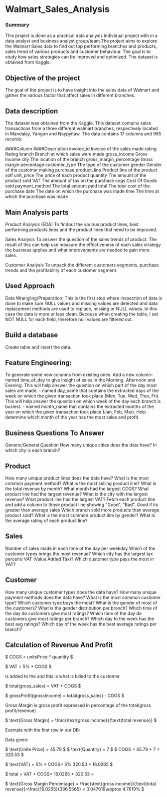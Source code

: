 # Walmart_Sales_Analysis
### Summary
This project is done as a practical data analysis individual project with in a data analyst and business analyst group/team.The project aims to explore the Walmart Sales data to find out top performing branches and products, sales trend of various products and customer behaviour. The goal is to study how sales strategies can be improved and optimized. The dataset is obtained from Kaggle. 

## Objective of the project
The goal of the project is to have insight into the sales data of Walmart and gather the various factor that affect sales in different branches.

## Data description
The dataset was obtained from the Kaggle. This dataset contains sales transactions from a three different walmart branches, respectively located in Mandalay, Yangon and Naypyitaw. 
The data contains 17 columns and 995 records:

 ####Column                                          ####Description
invoice_id	                                    Invoice of the sales made
rating	                                        Rating
branch	                                        Branch at which sales were made
gross_income	                                  Gross Income
city	                                          The location of the branch
gross_margin_percentage	                        Gross margin percentage
customer_type	                                  The type of the customer
gender	                                        Gender of the customer making purchase
product_line	                                  Product line of the product solf
unit_price	                                    The price of each product
quantity	                                      The amount of the product sold
VAT	                                            The amount of tax on the purchase
cogs	                                          Cost Of Goods sold
payment_method	                                The total amount paid
total	                                          The total cost of the purchase
date	                                          The date on which the purchase was made
time	                                          The time at which the purchase was made

## Main Analysis parts
Product Analysis (EDA)
To findout the various product lines, best performing products lines and the product lines that need to be improved.

Sales Analysis
To answer the question of the sales trends of product. The result of this can help use measure the effectiveness of each sales strategy the business applies and what improvements are needed to gain more sales.

Customer Analysis
To unpack the different customers segments, purchase trends and the profitability of each customer segment.

## Used Approach
Data Wrangling/Preparation: This is the first step where inspection of data is done to make sure NULL values and missing values are detected and data replacement methods are used to replace, missing or NULL values.
                            In this case the data is more or less clean. Becouse when creating the table, I set NOT NULL for each field, therefore null values are filtered out.

## Build a database
Create table and insert the data.

## Feature Engineering: 
To generate some new columns from existing ones.
Add a new column- named time_of_day to give insight of sales in the Morning, Afternoon and Evening. This will help answer the question on which part of the day most sales are made.
                - named day_name that contains the extracted days of the week on which the given transaction took place (Mon, Tue, Wed, Thur, Fri). This will help answer the question on which week of the day each branch is busiest.
                - named month_name that contains the extracted months of the year on which the given transaction took place (Jan, Feb, Mar). Help determine which month of the year has the most sales and profit.

## Business Questions To Answer
Generic/General Question
How many unique cities does the data have?
In which city is each branch?

## Product
How many unique product lines does the data have?
What is the most common payment method?
What is the most selling product line?
What is the total revenue by month?
What month had the largest COGS?
What product line had the largest revenue?
What is the city with the largest revenue?
What product line had the largest VAT?
Fetch each product line and add a column to those product line showing "Good", "Bad". Good if its greater than average sales
Which branch sold more products than average product sold?
What is the most common product line by gender?
What is the average rating of each product line?

## Sales
Number of sales made in each time of the day per weekday
Which of the customer types brings the most revenue?
Which city has the largest tax percent/ VAT (Value Added Tax)?
Which customer type pays the most in VAT?

## Customer
How many unique customer types does the data have?
How many unique payment methods does the data have?
What is the most common customer type?
Which customer type buys the most?
What is the gender of most of the customers?
What is the gender distribution per branch?
Which time of the day do customers give most ratings?
Which time of the day do customers give most ratings per branch?
Which day fo the week has the best avg ratings?
Which day of the week has the best average ratings per branch?

## Calculation of Revenue And Profit 
$ COGS = unitsPrice * quantity $

$ VAT = 5% * COGS $

 is added to the 
 and this is what is billed to the customer.

$ total(gross_sales) = VAT + COGS $

$ grossProfit(grossIncome) = total(gross_sales) - COGS $

Gross Margin is gross profit expressed in percentage of the total(gross profit/revenue)

$ \text{Gross Margin} = \frac{\text{gross income}}{\text{total revenue}} $

Example with the first row in our DB:

Data given:

$ \text{Unite Price} = 45.79 $
$ \text{Quantity} = 7 $
$ COGS = 45.79 * 7 = 320.53 $

$ \text{VAT} = 5% * COGS\= 5% 320.53 = 16.0265 $

$ total = VAT + COGS\= 16.0265 + 320.53 = 

$ \text{Gross Margin Percentage} = \frac{\text{gross income}}{\text{total revenue}}\=\frac{16.0265}{336.5565} = 0.047619\\approx 4.7619% $

